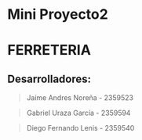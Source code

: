 # Mini Proyecto2
# FERRETERIA

## Desarrolladores:

> Jaime Andres Noreña - 2359523

> Gabriel Uraza García - 2359594

> Diego Fernando Lenis - 2359540
